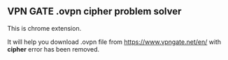 ## VPN GATE .ovpn cipher problem solver

This is chrome extension.

It will help you download .ovpn file from https://www.vpngate.net/en/ with **cipher** error has been removed.
